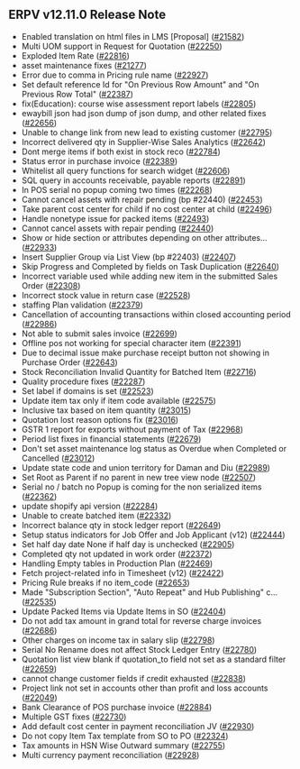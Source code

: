 ## ERPV v12.11.0 Release Note

- Enabled translation on html files in LMS [Proposal] ([#21582](https://github.com/frappe/erpnext/pull/21582))
- Multi UOM support in Request for Quotation ([#22250](https://github.com/frappe/erpnext/pull/22250))
- Exploded Item Rate ([#22816](https://github.com/frappe/erpnext/pull/22816))
- asset maintenance fixes ([#21277](https://github.com/frappe/erpnext/pull/21277))
- Error due to comma in Pricing rule name ([#22927](https://github.com/frappe/erpnext/pull/22927))
- Set default reference Id for "On Previous Row Amount" and "On Previous Row Total" ([#22387](https://github.com/frappe/erpnext/pull/22387))
- fix(Education): course wise assessment report labels ([#22805](https://github.com/frappe/erpnext/pull/22805))
- ewaybill json had json dump of json dump, and other related fixes ([#22656](https://github.com/frappe/erpnext/pull/22656))
- Unable to change link from new lead to existing customer ([#22795](https://github.com/frappe/erpnext/pull/22795))
- Incorrect delivered qty in Supplier-Wise Sales Analytics ([#22642](https://github.com/frappe/erpnext/pull/22642))
- Dont merge items if both exist in stock reco ([#22784](https://github.com/frappe/erpnext/pull/22784))
- Status error in purchase invoice ([#22389](https://github.com/frappe/erpnext/pull/22389))
- Whitelist all query functions for search widget ([#22606](https://github.com/frappe/erpnext/pull/22606))
- SQL query in accounts receivable, payable reports ([#22891](https://github.com/frappe/erpnext/pull/22891))
- In POS serial no popup coming two times ([#22268](https://github.com/frappe/erpnext/pull/22268))
- Cannot cancel assets with repair pending (bp #22440) ([#22453](https://github.com/frappe/erpnext/pull/22453))
- Take parent cost center for child if no cost center at child ([#22496](https://github.com/frappe/erpnext/pull/22496))
- Handle nonetype issue for packed items ([#22493](https://github.com/frappe/erpnext/pull/22493))
- Cannot cancel assets with repair pending ([#22440](https://github.com/frappe/erpnext/pull/22440))
- Show or hide section or attributes depending on other attributes… ([#22933](https://github.com/frappe/erpnext/pull/22933))
- Insert Supplier Group via List View (bp #22403) ([#22407](https://github.com/frappe/erpnext/pull/22407))
- Skip Progress and Completed by fields on Task Duplication ([#22640](https://github.com/frappe/erpnext/pull/22640))
- Incorrect variable used while adding new item in the submitted Sales Order ([#22308](https://github.com/frappe/erpnext/pull/22308))
- Incorrect stock value in return case ([#22528](https://github.com/frappe/erpnext/pull/22528))
- staffing Plan validation ([#22379](https://github.com/frappe/erpnext/pull/22379))
- Cancellation of accounting transactions within closed accounting period ([#22986](https://github.com/frappe/erpnext/pull/22986))
- Not able to submit sales invoice ([#22699](https://github.com/frappe/erpnext/pull/22699))
- Offline pos not working for special character item ([#22391](https://github.com/frappe/erpnext/pull/22391))
- Due to decimal issue make purchase receipt button not showing in Purchase Order ([#22643](https://github.com/frappe/erpnext/pull/22643))
- Stock Reconciliation Invalid Quantity for Batched Item   ([#22716](https://github.com/frappe/erpnext/pull/22716))
- Quality procedure fixes ([#22287](https://github.com/frappe/erpnext/pull/22287))
- Set label if domains is set ([#22523](https://github.com/frappe/erpnext/pull/22523))
- Update item tax only if item code available ([#22575](https://github.com/frappe/erpnext/pull/22575))
- Inclusive tax based on item quantity ([#23015](https://github.com/frappe/erpnext/pull/23015))
- Quotation lost reason options fix ([#23016](https://github.com/frappe/erpnext/pull/23016))
- GSTR 1 report for exports without payment of Tax ([#22968](https://github.com/frappe/erpnext/pull/22968))
- Period list fixes in financial statements ([#22679](https://github.com/frappe/erpnext/pull/22679))
- Don't set asset maintenance log status as Overdue when Completed or Cancelled ([#23012](https://github.com/frappe/erpnext/pull/23012))
- Update state code and union territory for Daman and Diu ([#22989](https://github.com/frappe/erpnext/pull/22989))
- Set Root as Parent if no parent in new tree view node ([#22507](https://github.com/frappe/erpnext/pull/22507))
- Serial no / batch no Popup is coming for the non serialized items ([#22362](https://github.com/frappe/erpnext/pull/22362))
- update shopify api version ([#22284](https://github.com/frappe/erpnext/pull/22284))
- Unable to create batched item ([#22332](https://github.com/frappe/erpnext/pull/22332))
- Incorrect balance qty in stock ledger report ([#22649](https://github.com/frappe/erpnext/pull/22649))
- Setup status indicators for Job Offer and Job Applicant (v12) ([#22444](https://github.com/frappe/erpnext/pull/22444))
- Set half day date None if half day is unchecked ([#22905](https://github.com/frappe/erpnext/pull/22905))
- Completed qty not updated in work order ([#22372](https://github.com/frappe/erpnext/pull/22372))
- Handling Empty tables in Production Plan ([#22469](https://github.com/frappe/erpnext/pull/22469))
- Fetch project-related info in Timesheet (v12) ([#22422](https://github.com/frappe/erpnext/pull/22422))
- Pricing Rule breaks if no item_code ([#22653](https://github.com/frappe/erpnext/pull/22653))
- Made "Subscription Section", "Auto Repeat" and Hub Publishing" c… ([#22535](https://github.com/frappe/erpnext/pull/22535))
- Update Packed Items via Update Items in SO ([#22404](https://github.com/frappe/erpnext/pull/22404))
- Do not add tax amount in grand total for reverse charge invoices ([#22686](https://github.com/frappe/erpnext/pull/22686))
- Other charges on income tax in salary slip ([#22798](https://github.com/frappe/erpnext/pull/22798))
- Serial No Rename does not affect Stock Ledger Entry ([#22780](https://github.com/frappe/erpnext/pull/22780))
- Quotation list view blank if quotation_to field not set as a standard filter ([#22659](https://github.com/frappe/erpnext/pull/22659))
- cannot change customer fields if credit exhausted ([#22838](https://github.com/frappe/erpnext/pull/22838))
- Project link not set in accounts other than profit and loss accounts ([#22049](https://github.com/frappe/erpnext/pull/22049))
- Bank Clearance of POS purchase invoice ([#22884](https://github.com/frappe/erpnext/pull/22884))
- Multiple GST fixes ([#22730](https://github.com/frappe/erpnext/pull/22730))
- Add default cost center in payment reconciliation JV ([#22930](https://github.com/frappe/erpnext/pull/22930))
- Do not copy Item Tax template from SO to PO ([#22324](https://github.com/frappe/erpnext/pull/22324))
- Tax amounts in HSN Wise Outward summary ([#22755](https://github.com/frappe/erpnext/pull/22755))
- Multi currency payment reconciliation ([#22928](https://github.com/frappe/erpnext/pull/22928))
